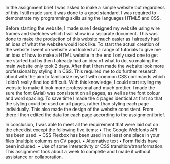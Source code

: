 In the assignment brief I was asked to make a simple website but regardless of this I still made sure it was done to a good standard. I was required to demonstrate my programming skills using the languages HTML5 and CSS.

Before starting the website, I made sure I designed my website using wire frames and sketches which I will show in a separate document. This was done to make the production of this website much easier as I already had an idea of what the website would look like. To start the actual creation of the website I went on website and looked at a range of tutorials to give me an idea of how to make a HTML website in the end I only used one to get me started but by then I already had an idea of what to do, so making the main website only took 2 days. After that I then made the website look more professional by styling it in CSS. This required me to do further research about with the aim to familiarize myself with common CSS commands which I didn’t really find too difficult. With this knowledge, I could start styling my website to make it look more professional and much prettier. I made the sure the font (Arial) was consistent on all pages, as well as the font colour and word spacing. To save time I made the 4 pages identical at first so that the styling could be used on all pages, rather than styling each page individually. This also made the design of the website consistent. From there I then edited the data for each page according to the assignment brief. 

In conclusion, I was able to meet all the requirement that were laid out on the checklist except the following five items:
•	The Google Webfonts API has been used.
•	CSS Flexbox has been used in at least one place in your files (multiple columns on CV page).
•	Alternative text
•	Form fields have been included.
•	Use of some interactivity or CSS transition/transformation.
This assignment took about a week to complete and I made it without assistance or collaboration.

